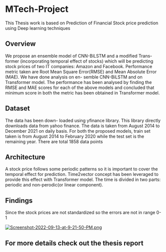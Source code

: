 # MTech-Project

This Thesis work is based on Prediction of Financial Stock price prediction using Deep learning techniques

## Overview

We propose an ensemble model of CNN-BiLSTM and a modified Trans-
former (incorporating temporal effect of stocks) which will be predicting stock prices of
two IT companies: Amazon and Facebook. Performance metric taken are Root Mean
Square Error(RMSE) and Mean Absolute Error (MAE). We have done analysis on en-
semble CNN-BiLSTM and on Transformer model. The performance has been analysed
by finding the RMSE and MAE scores for each of the above models and concluded that
minimum score in both the metric has been obtained in Transformer model.

## Dataset

The data has been down- loaded using yfinance library. This library directly downloads data from yahoo finance. The data is taken from August 2014 to December 2021 on daily basis. For both the proposed models, train set taken is from August 2014 to February 2020 while the test set is the remaining year. There are total 1858 data points

## Architecture

A stock price follows some periodic patterns so it is important to cover the temporal effect for prediction. Time2vector concept has been leveraged to provide this effect with Transformer model. The time is divided in two parts: periodic and non-perodic(or linear component).

## Findings
Since the stock prices are not standardized so the errors are not in range 0-1

[![Screenshot-2022-09-13-at-9-21-50-PM.png](https://i.postimg.cc/52FhGvMG/Screenshot-2022-09-13-at-9-21-50-PM.png)](https://postimg.cc/4Ys2HYyb)



## For more details check out the thesis report
